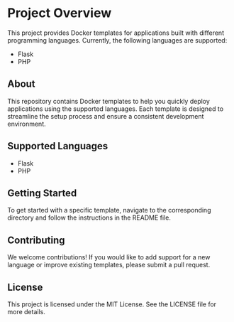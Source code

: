 # Project Overview

This project provides Docker templates for applications built with different programming languages. Currently, the following languages are supported:

- Flask
- PHP

## About

This repository contains Docker templates to help you quickly deploy applications using the supported languages. Each template is designed to streamline the setup process and ensure a consistent development environment.

## Supported Languages

- Flask
- PHP

## Getting Started

To get started with a specific template, navigate to the corresponding directory and follow the instructions in the README file.

## Contributing

We welcome contributions! If you would like to add support for a new language or improve existing templates, please submit a pull request.

## License

This project is licensed under the MIT License. See the LICENSE file for more details.